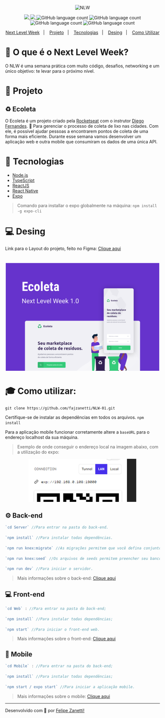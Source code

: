 <p align="center">
    <img src="https://lander.rocketseat.dev/uploads/nextlevelweek_18baaf82af.svg" alt="NLW" />
</p>
<p align="center">
    <a href="https://github.com/fajzanetti">
        <img src="https://img.shields.io/badge/GitHub-fajzanetti-7159C1?logo=GitHub"/>
    </a>
    <a href="https://www.linkedin.com/in/felipezanetti/">
        <img src="https://img.shields.io/badge/Linkedin-felipezanetti-7159C1?logo=linkedin"/>
    </a>
    <img alt="GitHub language count" src="https://img.shields.io/github/languages/count/fajzanetti/nlw?color=7159C1" />
    <img alt="GitHub language count" src="https://img.shields.io/github/languages/top/fajzanetti/nlw?color=7159C1" />
    <img alt="GitHub language count" src="https://img.shields.io/github/last-commit/fajzanetti/nlw?color=7159C1" />
    <img alt="GitHub language count" src="https://img.shields.io/github/repo-size/fajzanetti/nlw?color=7159C1" />
</p>
<p align="center">
  <a href="#-O-que-é-o-Next-Level-Week?">Next Level Week</a>&nbsp;&nbsp;&nbsp;|&nbsp;&nbsp;&nbsp;
  <a href="#-Projeto">Projeto</a>&nbsp;&nbsp;&nbsp;|&nbsp;&nbsp;&nbsp;
  <a href="#-Tecnologias">Tecnologias</a>&nbsp;&nbsp;&nbsp;|&nbsp;&nbsp;&nbsp;
  <a href="#-Desing">Desing</a>&nbsp;&nbsp;&nbsp;|&nbsp;&nbsp;&nbsp;
  <a href="#-Como-utilizar">Como Utilizar</a>
</p>

# 🤩 O que é o Next Level Week?

O NLW é uma semana prática com muito código, desafios, networking e um único objetivo: te levar para o próximo nível.

# 🚧 Projeto 
## ♻️ Ecoleta

O Ecoleta é um projeto criado pela [Rocketseat](https://rocketseat.com.br/) com o instrutor [Diego Fernandes](https://github.com/diego3g). :rocket: 
Para gerenciar o processo de coleta de lixo nas cidades. Com ele, é possível ajudar pessoas a encontrarem pontos de coleta de uma forma mais eficiente. Durante esse semana vamos desenvolver um aplicação web e outra mobile que consumiram os dados de uma única API.

# 💾 Tecnologias

- [Node.js](https://nodejs.org/)
- [TypeScript](https://www.typescriptlang.org/)
- [ReactJS](https://reactjs.org)
- [React Native](https://facebook.github.io/react-native/)
- [Expo](https://expo.io/)
> Comando para installar o expo globalmente na máquina: `npm install -g expo-cli`

# 💻 Desing

Link para o Layout do projeto, feito no Figma: [Clique aqui](https://www.figma.com/file/1SxgOMojOB2zYT0Mdk28lB/Ecoleta)

<h1 align="center">
    <img alt="Capa" title="Capa" src=".github/Capa.svg" width="500px" />
</h1>

# 🎓 Como utilizar:

```git
git clone https://github.com/fajzanetti/NLW-01.git
```
Certifique-se de instalar as dependências em todos os arquivos. `npm install`

Para a aplicação mobile funcionar corretamente altere a `baseURL` para o endereço localhost da sua máquina.
> Exemplo de onde conseguir o endereço local na imagem abaixo, com a utilização do expo: 
<div align="center">
    <img alt="Capa" title="Capa" src=".github/Localhost.PNG" width="350px" />
</div>

## ⚙️ Back-end

```js
`cd Server` //Para entrar na pasta do back-end.

`npm install` //Para instalar todas dependências.

`npm run knex:migrate` //As migrações permitem que você defina conjuntos de alterações de esquema, portanto é fácil atualizar um banco de dados.

`npm run knex:seed` //Os arquivos de seeds permitem preencher seu banco de dados com dados de teste ou propagação independentes dos arquivos de migração.

`npm run dev` //Para iniciar o servidor.
```
> Mais informações sobre o back-end: [Clique aqui](https://github.com/fajzanetti/NLW-01/tree/master/Server#anota%C3%A7%C3%B5es)

## 💻 Front-end

```js
`cd Web` : //Para entrar na pasta do back-end;

`npm install` //Para instalar todas dependências;

`npm start` //Para iniciar o front-end web.
```
> Mais informações sobre o front-end: [Clique aqui](https://github.com/fajzanetti/NLW-01/tree/master/Web#anota%C3%A7%C3%B5es)

## 📱 Mobile

```js
`cd Mobile` : //Para entrar na pasta do back-end;

`npm install` //Para instalar todas dependências;

`npm start / expo start` //Para iniciar a aplicação mobile.
```
> Mais informações sobre o mobile: [Clique aqui](https://github.com/fajzanetti/NLW-01/tree/master/mobile#comando-utilizado-no-projeto)

---

Desenvolvido com 💜 por [Felipe Zanetti!](https://www.linkedin.com/in/felipezanetti/)